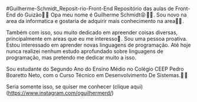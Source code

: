 #Guilherme-Schmidt_Reposit-rio-Front-End
Repositório das aulas de Front-End do Guizão🗿 🗿 
Opa meu nome é Guilherme Schmidt😝 💪🏻 .
Sou novo na area da informatica e gostaria de adquirir mais conhecimento na area👨‍💻 .

Também com isso, sou muito dedicado em apreender coisas diversas, principalmente em areas que eu me interesso🦆 .
Sou uma pessoa proativa.
Estou interessado em aprender novas linguagens de programação.
Até hoje nunca realizei nenhum estudo aprofundado sobre linguagens de programação, mas pretendo me dedicar muito a isso.

Sou estudante do Segundo Ano do Ensino Médio no Colégio CEEP Pedro Boaretto Neto, com o Curso Técnico em Desenvolvimento De Sistemas.🗿 🗿 

Seria somente isso, se quiser me conhecer
(clique aqui)(https://www.instagram.com/oguilhermerd/)



